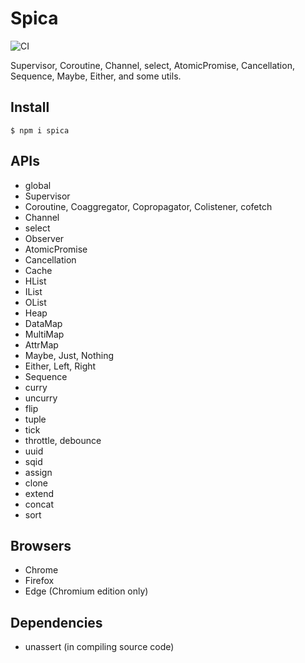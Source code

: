 # Spica

![CI](https://github.com/falsandtru/spica/workflows/CI/badge.svg)

Supervisor, Coroutine, Channel, select, AtomicPromise, Cancellation, Sequence, Maybe, Either, and some utils.

## Install

```
$ npm i spica
```

## APIs

- global
- Supervisor
- Coroutine, Coaggregator, Copropagator, Colistener, cofetch
- Channel
- select
- Observer
- AtomicPromise
- Cancellation
- Cache
- HList
- IList
- OList
- Heap
- DataMap
- MultiMap
- AttrMap
- Maybe, Just, Nothing
- Either, Left, Right
- Sequence
- curry
- uncurry
- flip
- tuple
- tick
- throttle, debounce
- uuid
- sqid
- assign
- clone
- extend
- concat
- sort

## Browsers

- Chrome
- Firefox
- Edge (Chromium edition only)

## Dependencies

- unassert (in compiling source code)

